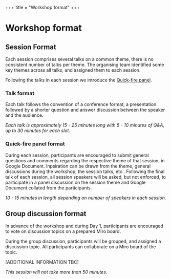 +++
title = "Workshop format"
+++

# Workshop format

## Session Format

Each session comprises several talks on a common theme, there is no consistent number of talks per theme. The organising team identified some key themes across all talks, and assigned them to each session.

Following the talks in each session we introduce the [Quick-fire panel](#quick-fire-panel-format).

### Talk format

Each talk follows the convention of a conference format; a presentation followed by a shorter question and answer discussion between the speaker and the audience.

*Each talk is approximately 15 - 25 minutes long with 5 - 10 minutes of Q&A, up to 30 minutes for each slot.*

### Quick-fire panel format

During each session, participants are encouraged to submit general questions and comments regarding the respective theme of that session, in Google Document. Inpsiration can be drawn from the theme, general discussions during the workshop, the session talks, etc..
Following the final talk of each session, all session speakers will be asked, but not enforced, to participate in a panel discussion on the session theme and Google Document collated from the participants.

*10 - 15 minutes in length depending on number of speakers in each session.*

## Group discussion format

In advance of the workshop and during Day 1, participants are encouraged to vote on discussion topics on a prepared Miro board. 

During the group discussion, participants will be grouped, and assigned a discussion topic. All participants can collaborate on a Miro board of the topic.

\[ADDITIONAL INFORMATION TBC\]

*This session will not take more than 50 minutes.*